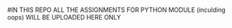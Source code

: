  # 
#IN THIS REPO ALL THE ASSIGNMENTS FOR PYTHON MODULE (inculding oops)  WILL BE UPLOADED HERE ONLY 
